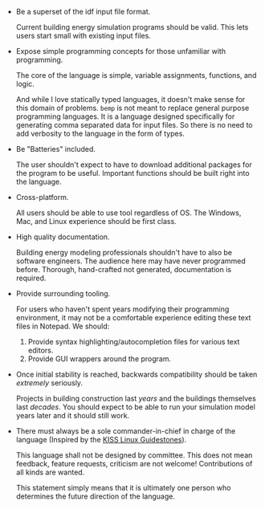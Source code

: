 - Be a superset of the idf input file format.

  Current building energy simulation programs should be valid. This lets
  users start small with existing input files.

- Expose simple programming concepts for those unfamiliar with
  programming.

  The core of the language is simple, variable assignments, functions,
  and logic.

  And while I love statically typed languages, it doesn't make sense for
  this domain of problems. `bemp` is not meant to replace general
  purpose programming languages. It is a language designed specifically
  for generating comma separated data for input files. So there is no
  need to add verbosity to the language in the form of types.

- Be "Batteries" included.

  The user shouldn't expect to have to download additional packages for
  the program to be useful. Important functions should be built right
  into the language.

- Cross-platform.

  All users should be able to use tool regardless of OS. The Windows,
  Mac, and Linux experience should be first class.

- High quality documentation.

  Building energy modeling professionals shouldn't have to also be
  software engineers. The audience here may have never programmed
  before. Thorough, hand-crafted not generated, documentation is
  required.

- Provide surrounding tooling.

  For users who haven't spent years modifying their programming
  environment, it may not be a comfortable experience editing these text
  files in Notepad. We should:
     1. Provide syntax highlighting/autocompletion files for various
        text editors.
     2. Provide GUI wrappers around the program.

- Once initial stability is reached, backwards compatibility should be
  taken *extremely* seriously.

  Projects in building construction last *years* and the buildings
  themselves last *decades*. You should expect to be able to run your
  simulation model years later and it should still work.

- There must always be a sole commander-in-chief in charge of the
  language (Inspired by the [KISS Linux Guidestones](https://k1ss.org/guidestones)).

  This language shall not be designed by committee. This does not
  mean feedback, feature requests, criticism are not welcome!
  Contributions of all kinds are wanted.

  This statement simply means that it is ultimately one person who
  determines the future direction of the language.
